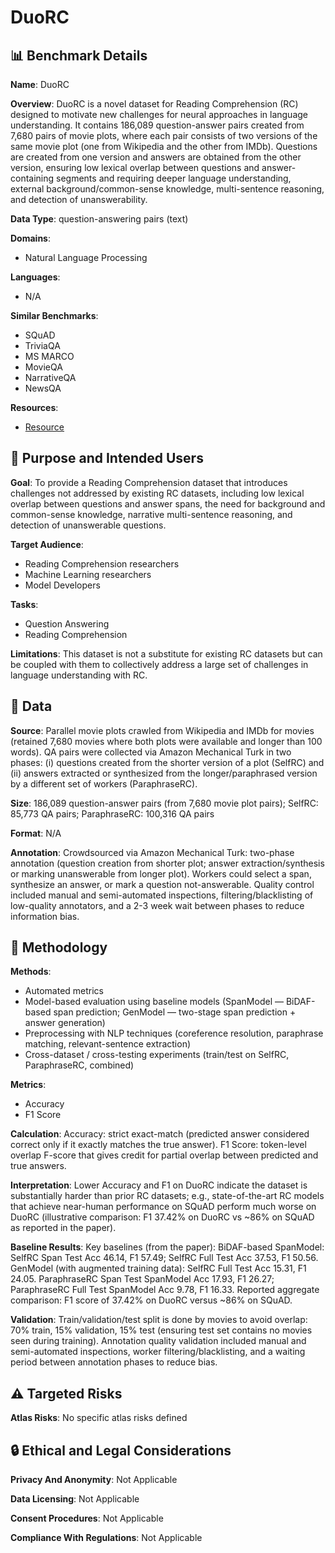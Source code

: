 # DuoRC

## 📊 Benchmark Details

**Name**: DuoRC

**Overview**: DuoRC is a novel dataset for Reading Comprehension (RC) designed to motivate new challenges for neural approaches in language understanding. It contains 186,089 question-answer pairs created from 7,680 pairs of movie plots, where each pair consists of two versions of the same movie plot (one from Wikipedia and the other from IMDb). Questions are created from one version and answers are obtained from the other version, ensuring low lexical overlap between questions and answer-containing segments and requiring deeper language understanding, external background/common-sense knowledge, multi-sentence reasoning, and detection of unanswerability.

**Data Type**: question-answering pairs (text)

**Domains**:
- Natural Language Processing

**Languages**:
- N/A

**Similar Benchmarks**:
- SQuAD
- TriviaQA
- MS MARCO
- MovieQA
- NarrativeQA
- NewsQA

**Resources**:
- [Resource](https://duorc.github.io)

## 🎯 Purpose and Intended Users

**Goal**: To provide a Reading Comprehension dataset that introduces challenges not addressed by existing RC datasets, including low lexical overlap between questions and answer spans, the need for background and common-sense knowledge, narrative multi-sentence reasoning, and detection of unanswerable questions.

**Target Audience**:
- Reading Comprehension researchers
- Machine Learning researchers
- Model Developers

**Tasks**:
- Question Answering
- Reading Comprehension

**Limitations**: This dataset is not a substitute for existing RC datasets but can be coupled with them to collectively address a large set of challenges in language understanding with RC.

## 💾 Data

**Source**: Parallel movie plots crawled from Wikipedia and IMDb for movies (retained 7,680 movies where both plots were available and longer than 100 words). QA pairs were collected via Amazon Mechanical Turk in two phases: (i) questions created from the shorter version of a plot (SelfRC) and (ii) answers extracted or synthesized from the longer/paraphrased version by a different set of workers (ParaphraseRC).

**Size**: 186,089 question-answer pairs (from 7,680 movie plot pairs); SelfRC: 85,773 QA pairs; ParaphraseRC: 100,316 QA pairs

**Format**: N/A

**Annotation**: Crowdsourced via Amazon Mechanical Turk: two-phase annotation (question creation from shorter plot; answer extraction/synthesis or marking unanswerable from longer plot). Workers could select a span, synthesize an answer, or mark a question not-answerable. Quality control included manual and semi-automated inspections, filtering/blacklisting of low-quality annotators, and a 2-3 week wait between phases to reduce information bias.

## 🔬 Methodology

**Methods**:
- Automated metrics
- Model-based evaluation using baseline models (SpanModel — BiDAF-based span prediction; GenModel — two-stage span prediction + answer generation)
- Preprocessing with NLP techniques (coreference resolution, paraphrase matching, relevant-sentence extraction)
- Cross-dataset / cross-testing experiments (train/test on SelfRC, ParaphraseRC, combined)

**Metrics**:
- Accuracy
- F1 Score

**Calculation**: Accuracy: strict exact-match (predicted answer considered correct only if it exactly matches the true answer). F1 Score: token-level overlap F-score that gives credit for partial overlap between predicted and true answers.

**Interpretation**: Lower Accuracy and F1 on DuoRC indicate the dataset is substantially harder than prior RC datasets; e.g., state-of-the-art RC models that achieve near-human performance on SQuAD perform much worse on DuoRC (illustrative comparison: F1 37.42% on DuoRC vs ~86% on SQuAD as reported in the paper).

**Baseline Results**: Key baselines (from the paper): BiDAF-based SpanModel: SelfRC Span Test Acc 46.14, F1 57.49; SelfRC Full Test Acc 37.53, F1 50.56. GenModel (with augmented training data): SelfRC Full Test Acc 15.31, F1 24.05. ParaphraseRC Span Test SpanModel Acc 17.93, F1 26.27; ParaphraseRC Full Test SpanModel Acc 9.78, F1 16.33. Reported aggregate comparison: F1 score of 37.42% on DuoRC versus ~86% on SQuAD.

**Validation**: Train/validation/test split is done by movies to avoid overlap: 70% train, 15% validation, 15% test (ensuring test set contains no movies seen during training). Annotation quality validation included manual and semi-automated inspections, worker filtering/blacklisting, and a waiting period between annotation phases to reduce bias.

## ⚠️ Targeted Risks

**Atlas Risks**:
No specific atlas risks defined

## 🔒 Ethical and Legal Considerations

**Privacy And Anonymity**: Not Applicable

**Data Licensing**: Not Applicable

**Consent Procedures**: Not Applicable

**Compliance With Regulations**: Not Applicable
